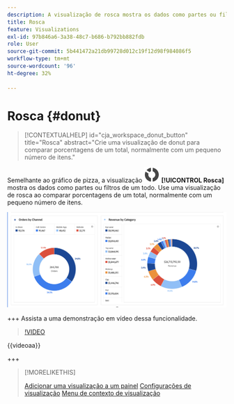 ```yaml
---
description: A visualização de rosca mostra os dados como partes ou filtros de um todo.
title: Rosca
feature: Visualizations
exl-id: 97b846a6-3a38-48c7-b686-b792bb882fdb
role: User
source-git-commit: 5b441472a21db99728d012c19f12d98f984086f5
workflow-type: tm+mt
source-wordcount: '96'
ht-degree: 32%

---
```


# Rosca {#donut}

<!-- markdownlint-disable MD034 -->

>[!CONTEXTUALHELP]
>id="cja_workspace_donut_button"
>title="Rosca"
>abstract="Crie uma visualização de donut para comparar porcentagens de um total, normalmente com um pequeno número de itens."

<!-- markdownlint-enable MD034 -->


Semelhante ao gráfico de pizza, a visualização ![RoscaGráfico](/help/assets/icons/GraphDonut.svg) **[!UICONTROL Rosca]** mostra os dados como partes ou filtros de um todo. Use uma visualização de rosca ao comparar porcentagens de um total, normalmente com um pequeno número de itens.

![Um gráfico de Rosca mostrando dados como partes ou filtros de um todo.](assets/donut.png)

+++ Assista a uma demonstração em vídeo dessa funcionalidade.

>[!VIDEO](https://video.tv.adobe.com/v/23989/?quality=12)

{{videoaa}}

+++

>[!MORELIKETHIS]
>
>[Adicionar uma visualização a um painel](/help/analysis-workspace/visualizations/freeform-analysis-visualizations.md#add-visualizations-to-a-panel)
>[Configurações de visualização](/help/analysis-workspace/visualizations/freeform-analysis-visualizations.md#settings)
>[Menu de contexto de visualização](/help/analysis-workspace/visualizations/freeform-analysis-visualizations.md#context-menu)
>

